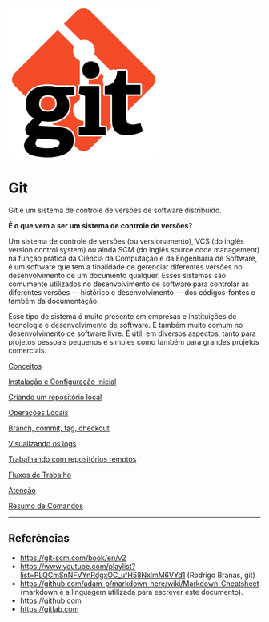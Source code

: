 ![Git Logo](/imagens/git.jpg)

# Git

Git é um sistema de controle de versões de software distribuído.

**É o que vem a ser um sistema de controle de versões?**

Um sistema de controle de versões (ou versionamento), VCS (do inglês version control system) ou ainda SCM (do inglês source code management) na função prática da Ciência da Computação e da Engenharia de Software, é um software que tem a finalidade de gerenciar diferentes versões no desenvolvimento de um documento qualquer. Esses sistemas são comumente utilizados no desenvolvimento de software para controlar as diferentes versões — histórico e desenvolvimento — dos códigos-fontes e também da documentação.

Esse tipo de sistema é muito presente em empresas e instituições de tecnologia e desenvolvimento de software. É também muito comum no desenvolvimento de software livre. É útil, em diversos aspectos, tanto para projetos pessoais pequenos e simples como também para grandes projetos comerciais.

[Conceitos](conceitos.md)

[Instalação e Configuração Inicial](instalacao.md)

[Criando um repositório local](criando-repositorio-local.md)

[Operações Locais](operacoes-locais.md)

[Branch, commit, tag, checkout](branches-commits-tags.md)

[Visualizando os logs](git-log.md)

[Trabalhando com repositórios remotos](repositorios-remotos.md)

[Fluxos de Trabalho](fluxos-de-trabalho.md)

[Atenção](atencao.md)

[Resumo de Comandos](resumo-comandos.md)

----

## Referências

 * https://git-scm.com/book/en/v2
 * https://www.youtube.com/playlist?list=PLQCmSnNFVYnRdgxOC_ufH58NxlmM6VYd1 (Rodrigo Branas, git)
 * https://github.com/adam-p/markdown-here/wiki/Markdown-Cheatsheet (markdown é a linguagem utilizada para escrever este documento).
 * https://github.com
 * https://gitlab.com 

